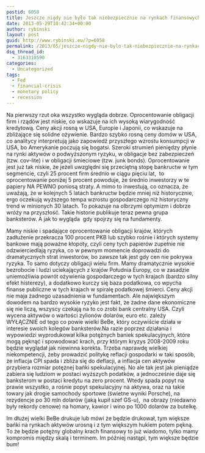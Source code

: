```yaml
---
postid: 6058
title: Jeszcze nigdy nie było tak niebezpiecznie na rynkach finansowych
date: 2013-05-29T10:42:34+00:00
author: rybinski
layout: post
guid: http://www.rybinski.eu/?p=6058
permalink: /2013/05/jeszcze-nigdy-nie-bylo-tak-niebezpiecznie-na-rynkach-finansowych/
dsq_thread_id:
  - 3163310590
categories:
  - Uncategorized
tags:
  - Fed
  - financial-crisis
  - monetary policy
  - recession
---
```

Na pierwszy rzut oka wszystko wygląda dobrze. Oprocentowanie obligacji firm i rządów jest niskie, co wskazuje na ich wysoką wiarygodność kredytową. Ceny akcji rosną w USA, Europie i Japonii, co wskazuje na zbliżające się solidne ożywienie. Bardzo szybko rosną ceny domów w USA, co analitycy interpretują jako zapowiedź przyszłego wzrostu konsumpcji w USA, bo Amerykanie poczują się bogatsi. Szeroki strumień pieniędzy płynie na rynki aktywów o podwyższonym ryzyku, w obligacje bez zabezpieczeń (tzw. cov-lite) i w obligacji śmieciowe (tzw. junk bonds). Oprocentowanie jest już tak niskie, że jeżeli uwzględni się przeciętną stopę bankructw w tym segmencie, czyli 25 procent firm średnio w ciągu pięciu lat,  to oprocentowanie poniżej 5 procent powoduje, że średnio inwestorzy w te papiery NA PEWNO poniosą straty. A mimo to inwestują, co oznacza, że uważają, że w kolejnych 5 latach bankructw będzie mniej niż historycznie, ergo oczekują wyższego tempa wzrostu gospodarczego niż historyczny trend w minionych 30 latach. To pokazuje na olbrzymi optymizm i dobrze wróży na przyszłość. Takie historie publikuje teraz pewna grupa banksterów. A jak to wygląda  gdy spojrzy się na fundamenty.

<!--more-->

Mamy niskie i spadające oprocentowanie obligacji krajów, których zadłużenie przekracza 100 procent PKB lub szybko rośnie i których systemy bankowe mają poważne kłopoty, czyli ceny tych papierów zupełnie nie odzwierciedlają ryzyka, co w pewnym momencie doprowadzi do dramatycznych strat inwestorów, bo zawsze tak jest gdy cen nie pokrywa ryzyka. To samo dotyczy obligacji wielu firm. Mamy dramatycznie wysokie bezrobocie i ludzi uciekających z krajów Południa Europy, co w zasadzie uniemożliwia powrót ożywienia gospodarczego w tych krajach (bardzo silny efekt histerezy), a dodatkowo kurczy się baza podatkowa, co wpycha finanse publiczne w tych krajach w spiralę podatkowej śmierci. Ceny akcji nie maja żadnego uzasadnienia w fundamentach. Ale największym dowodem na bardzo wysokie ryzyko jest fakt, że żadne dane ekonomiczne się nie liczą, wszyscy czekają na to co zrobi bank centralny USA. Czyli wycena aktywów o wartości zylionów dolarów, euro etc. zależy WYŁĄCZNIE od tego co powie wielki BeBe, który oczywiście działa w interesie swoich kolegów banksterów.Na razie poprzez działania i wypowiedzi wyprodukował kilka potężnych baniek spekulacyjnych, które mogą pęknąć i spowodować krach, przy którym kryzys 2008-2009 roku będzie wyglądał jak niewinna korekta. Trzeba naprawdę wielkiej niekompetencji, żeby prowadzić politykę reflacji gospodarki w taki sposób, że inflacja CPI spada i zbliża się do deflacji, a inflacja cen aktywów przybiera rozmiar potężnej bańki spekulacyjnej. No ale tak jest jak pieniądze zabiera się ludziom w postaci wyższych podatków, a jednocześnie daje się banksterom w postaci kredytu na zero procent. Wtedy spada popyt na prawie wszystko, a rośnie popyt spekulacyjny na aktywa, oraz na takie towary jak drogie samochody sportowe (świetne wyniki Porsche), na rezydencje po 30 mln dolarów (jaką kupił szef GS-u),  na obrazy (niedawno były rekordy cenowe) na homary, kawior i wino po 1000 dolarów za butelkę.

Im dłużej wielki BeBe drukuje lub mówi że będzie drukował, tym większe bańki na rynkach aktywów urosną i z tym większym hukiem potem pękną. To że będzie potężny globalny krach finansowy to już wiadomo, tylko mamy kompromis między skalą i terminem. Im później nastąpi, tym większe będzie bum!
